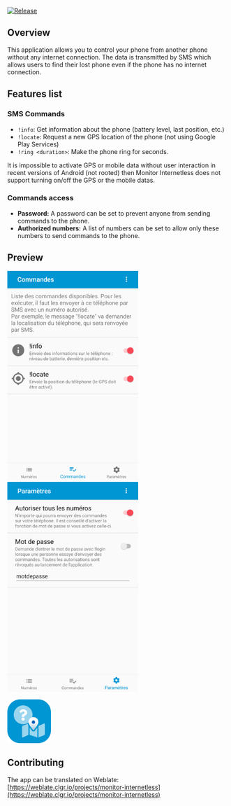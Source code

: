 [![Release](https://img.shields.io/github/v/release/clementgre/Monitor-Internetless?label=Download%20version)](https://github.com/clementgre/Monitor-Internetless/releases/latest)

## Overview

This application allows you to control your phone from another phone without any internet connection.
The data is transmitted by SMS which allows users to find their lost phone even if the phone has no internet connection.

## Features list
### SMS Commands
- ``!info``: Get information about the phone (battery level, last position, etc.)
- ``!locate``: Request a new GPS location of the phone (not using Google Play Services)
- ``!ring <duration>``: Make the phone ring for <duration> seconds.

It is impossible to activate GPS or mobile data without user interaction in recent versions of Android (not rooted) then Monitor Internetless does not support turning on/off the GPS or the mobile datas.

### Commands access
- **Password:** A password can be set to prevent anyone from sending commands to the phone.
- **Authorized numbers:** A list of numbers can be set to allow only these numbers to send commands to the phone.


## Preview

<img src="https://raw.githubusercontent.com/ClementGre/Monitor-Internetless/master/preview/preview1.png" width="300"/> <img src="https://raw.githubusercontent.com/ClementGre/Monitor-Internetless/master/preview/preview2.png" width="300"/>

<img src="https://raw.githubusercontent.com/ClementGre/Monitor-Internetless/master/preview/logo_semi_rounded.png" width="100"/>

## Contributing

The app can be translated on Weblate:
[https://weblate.clgr.io/projects/monitor-internetless](https://weblate.clgr.io/projects/monitor-internetless)




